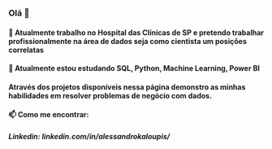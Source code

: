 ### Olá 👋

#### 🔭 Atualmente trabalho no Hospital das Clínicas de SP e pretendo trabalhar profissionalmente na área de dados seja como cientista um posições correlatas

#### 🌱 Atualmente estou estudando SQL, Python, Machine Learning, Power BI

#### Através dos projetos disponíveis nessa página demonstro as minhas habilidades em resolver problemas de negócio com dados.

#### 📫 Como me encontrar:

##### Linkedin: linkedin.com/in/alessandrokaloupis/

<!--
**alekaloupis/alekaloupis** is a ✨ _special_ ✨ repository because its `README.md` (this file) appears on your GitHub profile.

Here are some ideas to get you started:


